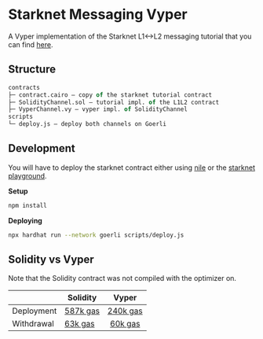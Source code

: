 # Starknet Messaging Vyper
A Vyper implementation of the Starknet L1<->L2 messaging tutorial that you can find [here](https://cairo-lang.org/docs/hello_starknet/l1l2.html).

## Structure

```ml
contracts
├─ contract.cairo — copy of the starknet tutorial contract
├─ SolidityChannel.sol — tutorial impl. of the L1L2 contract
├─ VyperChannel.vy — vyper impl. of SolidityChannel
scripts
└─ deploy.js — deploy both channels on Goerli
```
## Development

You will have to deploy the starknet contract either using [nile](https://github.com/OpenZeppelin/nile) or the [starknet playground](https://starknet.io/playground).

**Setup**
```bash
npm install
```

**Deploying**
```bash
npx hardhat run --network goerli scripts/deploy.js
```

## Solidity vs Vyper

Note that the Solidity contract was not compiled with the optimizer on.

|               | Solidity      |     Vyper      |
| ------------- | ------------- |:--------------:|
| Deployment    | [587k gas][1] | [240k gas][2]  |
| Withdrawal    | [63k gas][3]  | [60k gas][4]   |

[1]: https://goerli.etherscan.io/tx/0xe2e6d5783aeb4e06b2379297831876a81b10e1c5a4dfc83803657a5a3bacb26a
[2]: https://goerli.etherscan.io/tx/0x7fb7b5b864418652b4bb298831345ef44ea098a862d876b5ec9a019663cffaae
[3]: https://goerli.etherscan.io/tx/0x2007bc1c7aadef59a26169452a8e38b19adda4f5662a62a11c2b78e41de19af3
[4]: https://goerli.etherscan.io/tx/0x47b276068942fc70f48780313e00ec4d8c25a8ec0868a670bf703f4e19a842b0
